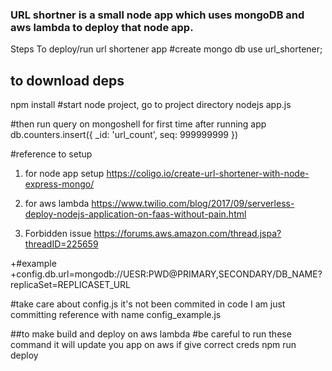 ### **URL shortner is a small node app which uses mongoDB and aws lambda to deploy that node app.**

Steps To deploy/run url shortener app
#create mongo db
use url_shortener;

## to download deps
npm install
#start node project, go to project directory
nodejs app.js

#then run query on mongoshell for first time after running app
db.counters.insert({ _id: 'url_count', seq: 999999999 })


#reference to setup
1. for node app setup
    https://coligo.io/create-url-shortener-with-node-express-mongo/

2. for aws lambda
    https://www.twilio.com/blog/2017/09/serverless-deploy-nodejs-application-on-faas-without-pain.html

3. Forbidden issue
    https://forums.aws.amazon.com/thread.jspa?threadID=225659

+#example
+config.db.url=mongodb://UESR:PWD@PRIMARY,SECONDARY/DB_NAME?replicaSet=REPLICASET_URL


#take care about config.js
it's not been commited in code I am just committing reference with name config_example.js



##to make build and deploy on aws lambda
#be careful to run these command it will update you app on aws if give correct creds 
npm run deploy

